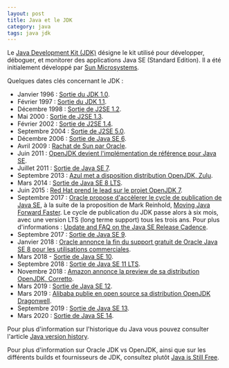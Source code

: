 ```yaml
---
layout: post
title: Java et le JDK
category: java
tags: java jdk
---
```


Le [Java Development Kit (JDK)](https://wikipedia.org/wiki/Java_Development_Kit) désigne le kit
utilisé pour développer, déboguer, et monitorer des applications Java SE (Standard Edition). Il a
été initialement développé par [Sun Microsystems](https://wikipedia.org/wiki/Sun_Microsystems).

Quelques dates clés concernant le JDK :
* Janvier 1996 : [Sortie du JDK 1.0](https://web.archive.org/web/20070310235103/http://www.sun.com/smi/Press/sunflash/1996-01/sunflash.960123.10561.xml).
* Février 1997 : [Sortie du JDK 1.1](https://web.archive.org/web/20080210044125/http://www.sun.com/smi/Press/sunflash/1997-02/sunflash.970219.0001.xml).
* Décembre 1998 : [Sortie de J2SE 1.2](https://web.archive.org/web/20070816170028/http://www.sun.com/smi/Press/sunflash/1998-12/sunflash.981208.9.xml).
* Mai 2000 : [Sortie de J2SE 1.3](https://web.archive.org/web/20061107051825/https://java.sun.com/j2se/1.3/docs/relnotes/features.html).
* Février 2002 : [Sortie de J2SE 1.4](https://web.archive.org/web/20070108015942/https://java.sun.com/j2se/1.4.2/docs/relnotes/features.html).
* Septembre 2004 : [Sortie de J2SE 5.0](https://web.archive.org/web/20191006205810/https://docs.oracle.com/javase/1.5.0/docs/relnotes/features.html).
* Décembre 2006 : [Sortie de Java SE 6](https://web.archive.org/web/20100105054213/http://java.sun.com/javase/6/features.jsp).
* Avril 2009 : [Rachat de Sun par Oracle](http://www.oracle.com/us/corporate/press/018363).
* Juin 2011 : [OpenJDK devient l'implémentation de référence pour Java SE](https://web.archive.org/web/20140502214650/https://blogs.oracle.com/henrik/entry/moving_to_openjdk_as_the).
* Juillet 2011 : [Sortie de Java SE 7](https://openjdk.java.net/projects/jdk7/).
* Septembre 2013 : [Azul met a disposition distribution OpenJDK, Zulu](https://en.wikipedia.org/wiki/Azul_Systems).
* Mars 2014 : [Sortie de Java SE 8 LTS](https://openjdk.java.net/projects/jdk8/).
* Juin 2015 : [Red Hat prend le lead sur le projet OpenJDK 7](https://www.redhat.com/en/about/press-releases/stewardship-openjdk-7-project-shifts-red-hat).
* Septembre 2017 : [Oracle propose d'accèlerer le cycle de publication de Java SE](https://blogs.oracle.com/java-platform-group/faster-and-easier-use-and-redistribution-of-java-se),
  à la suite de la proposition de Mark Reinhold, [Moving Java Forward Faster](https://mreinhold.org/blog/forward-faster).
  Le cycle de publication du JDK passe alors à six mois, avec une version LTS (long terme support)
  tous les trois ans. Pour plus d'informations : [Update and FAQ on the Java SE Release Cadence](https://blogs.oracle.com/java-platform-group/update-and-faq-on-the-java-se-release-cadence).
* Septembre 2017 : [Sortie de Java SE 9](https://openjdk.java.net/projects/jdk9/).
* Janvier 2018 : [Oracle annonce la fin du support gratuit de Oracle Java SE 8 pour les utilisations
  commerciales](https://blogs.oracle.com/java-platform-group/extension-of-oracle-java-se-8-public-updates-and-java-web-start-support).
* Mars 2018 - [Sortie de Java SE 10](https://openjdk.java.net/projects/jdk/10/).
* Septembre 2018 : [Sortie de Java SE 11 LTS](https://openjdk.java.net/projects/jdk/11/).
* Novembre 2018 : [Amazon annonce la preview de sa distribution OpenJDK, Corretto](https://aws.amazon.com/fr/blogs/opensource/amazon-corretto-no-cost-distribution-openjdk-long-term-support/).
* Mars 2019 : [Sortie de Java SE 12](https://openjdk.java.net/projects/jdk/12/).
* Mars 2019 : [Alibaba publie en open source sa distribution OpenJDK Dragonwell](https://www.alibabacloud.com/blog/alibaba-makes-dragonwell-openjdk-open-source_594624).
* Septembre 2019 : [Sortie de Java SE 13](https://openjdk.java.net/projects/jdk/13/).
* Mars 2020 : [Sortie de Java SE 14](https://openjdk.java.net/projects/jdk/14/).

Pour plus d'information sur l'historique du Java vous pouvez consulter l'article [Java version
history](https://wikipedia.org/wiki/Java_version_history).

Pour plus d'information sur Oracle JDK vs OpenJDK, ainsi que sur les différents builds et
fournisseurs de JDK, consultez plutôt [Java is Still Free](https://docs.google.com/document/d/1nFGazvrCvHMZJgFstlbzoHjpAVwv5DEdnaBr_5pKuHo/edit?usp=sharing).
